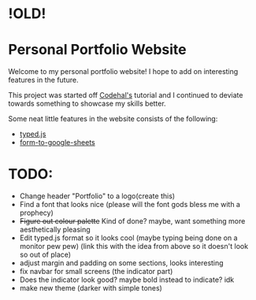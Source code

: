 # !OLD!
# Personal Portfolio Website

Welcome to my personal portfolio website! I hope to add on interesting features in the future.

This project was started off [Codehal's](https://youtu.be/Tkp3FDgOueM?si=gZ5A8lxLTJk4jY0y) tutorial and I continued to deviate towards something to showcase my skills better.

Some neat little features in the website consists of the following:

- [typed.js](https://github.com/mattboldt/typed.js/)
- [form-to-google-sheets](https://github.com/jamiewilson/form-to-google-sheets)



# TODO:

- Change header "Portfolio" to a logo(create this)
- Find a font that looks nice (please will the font gods bless me with a prophecy)
- ~~Figure out colour palette~~ Kind of done? maybe, want something more aesthetically pleasing
- Edit typed.js format so it looks cool (maybe typing being done on a monitor pew pew) (link this with the idea from above so it doesn't look so out of place)
- adjust margin and padding on some sections, looks interesting
- fix navbar for small screens (the indicator part)
- Does the indicator look good? maybe bold instead to indicate? idk
- make new theme (darker with simple tones)

